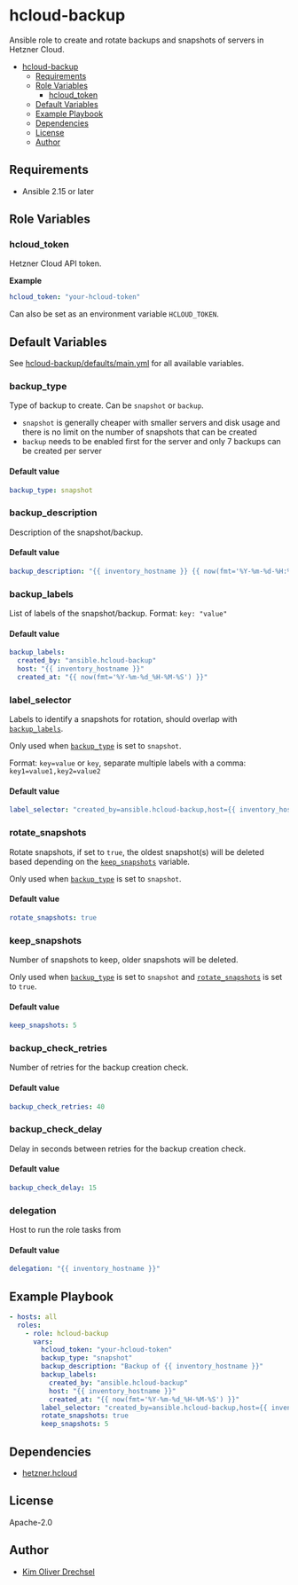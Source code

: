 # hcloud-backup

Ansible role to create and rotate backups and snapshots of servers in Hetzner Cloud.

<!-- TOC -->
* [hcloud-backup](#hcloud-backup)
  * [Requirements](#requirements)
  * [Role Variables](#role-variables)
    * [hcloud_token](#hcloud_token)
  * [Default Variables](#default-variables)
  * [Example Playbook](#example-playbook)
  * [Dependencies](#dependencies)
  * [License](#license)
  * [Author](#author)
<!-- TOC -->

## Requirements

- Ansible 2.15 or later

## Role Variables

### hcloud_token

Hetzner Cloud API token.

**Example**
```yaml
hcloud_token: "your-hcloud-token"
```

Can also be set as an environment variable `HCLOUD_TOKEN`.

## Default Variables

See [hcloud-backup/defaults/main.yml](hcloud-backup/defaults/main.yml) for all available variables.

### backup_type

Type of backup to create. Can be `snapshot` or `backup`.

- `snapshot` is generally cheaper with smaller servers and disk usage and there is no limit on the number of snapshots that can be created
- `backup` needs to be enabled first for the server and only 7 backups can be created per server

#### Default value

```yaml
backup_type: snapshot
```

### backup_description

Description of the snapshot/backup.

#### Default value

```yaml
backup_description: "{{ inventory_hostname }} {{ now(fmt='%Y-%m-%d-%H:%M:%S') }}"
```

### backup_labels

List of labels of the snapshot/backup.
Format: `key: "value"`

#### Default value

```yaml
backup_labels:
  created_by: "ansible.hcloud-backup"
  host: "{{ inventory_hostname }}"
  created_at: "{{ now(fmt='%Y-%m-%d_%H-%M-%S') }}"
```

### label_selector

Labels to identify a snapshots for rotation, should overlap with [`backup_labels`](#backup_labels).

Only used when [`backup_type`](#backup_type) is set to `snapshot`.

Format: `key=value` or `key`, separate multiple labels with a comma: `key1=value1,key2=value2`

#### Default value

```yaml
label_selector: "created_by=ansible.hcloud-backup,host={{ inventory_hostname }}"
```

### rotate_snapshots

Rotate snapshots, if set to `true`, the oldest snapshot(s) will be deleted based
depending on the [`keep_snapshots`](#keep_snapshots) variable.

Only used when [`backup_type`](#backup_type) is set to `snapshot`.

#### Default value

```yaml
rotate_snapshots: true
```

### keep_snapshots

Number of snapshots to keep, older snapshots will be deleted.

Only used when [`backup_type`](#backup_type) is set to `snapshot` 
and [`rotate_snapshots`](#rotate_snapshots) is set to `true`.

#### Default value

```yaml
keep_snapshots: 5
```

### backup_check_retries

Number of retries for the backup creation check.

#### Default value

```yaml
backup_check_retries: 40
```

### backup_check_delay

Delay in seconds between retries for the backup creation check.

#### Default value

```yaml
backup_check_delay: 15
```

### delegation

Host to run the role tasks from

#### Default value

```yaml
delegation: "{{ inventory_hostname }}"
```

## Example Playbook

```yaml
- hosts: all
  roles:
    - role: hcloud-backup
      vars:
        hcloud_token: "your-hcloud-token"
        backup_type: "snapshot"
        backup_description: "Backup of {{ inventory_hostname }}"
        backup_labels:
          created_by: "ansible.hcloud-backup"
          host: "{{ inventory_hostname }}"
          created_at: "{{ now(fmt='%Y-%m-%d_%H-%M-%S') }}"
        label_selector: "created_by=ansible.hcloud-backup,host={{ inventory_hostname }}"
        rotate_snapshots: true
        keep_snapshots: 5
```

## Dependencies

- [hetzner.hcloud](https://galaxy.ansible.com/ui/repo/published/hetzner/hcloud/)

## License

Apache-2.0

## Author

- [Kim Oliver Drechsel](https://github.com/kimdre)
